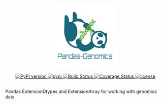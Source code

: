 <div align="center">
<img src="docs/_static/logo.png" alt="pandas_genomics logo"/>
</div>

<br/>

<div align="center">

<!-- Python version -->
<a href="https://pypi.python.org/pypi/pandas-genomics">
<img src="https://img.shields.io/badge/python-3.7+-blue.svg?style=for-the-badge" alt="PyPI version"/>
</a>
<!-- PyPi -->
<a href="https://pypi.org/project/pandas-genomics/">
<img src="https://img.shields.io/pypi/v/pandas-genomics.svg?style=for-the-badge" alt="pypi" />
</a>
<!-- Build status -->
<a href="https://travis-ci.org/HallLab/pandas-genomics?branch=master">
<img src="https://img.shields.io/travis/HallLab/pandas-genomics.svg?style=for-the-badge" alt="Build Status" />
</a>
<!-- Test coverage -->
<a href="https://coveralls.io/github/HallLab/pandas-genomics?branch=master">
<img src="https://img.shields.io/codecov/c/gh/HallLab/pandas-genomics.svg?style=for-the-badge" alt="Coverage Status"/>
</a>
<!-- License -->
<a href="https://opensource.org/licenses/BSD-3-Clause">
<img src="https://img.shields.io/pypi/l/pandas-genomics?style=for-the-badge" alt="license"/>
</a>
</div>

<br/>

Pandas ExtensionDtypes and ExtensionArray for working with genomics data
